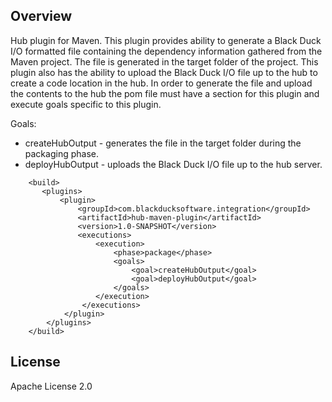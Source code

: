 ## Overview ##
Hub plugin for Maven. This plugin provides ability to generate a Black Duck I/O formatted file containing the dependency information gathered from the Maven project.  The file is generated in the target folder of the project.  This plugin also has the ability to upload the Black Duck I/O file up to the hub to create a code location in the hub.  In order to generate the file and upload the contents to the hub the pom file must have a section for this plugin and execute goals specific to this plugin.

Goals:

* createHubOutput - generates the file in the target folder during the packaging phase.
* deployHubOutput - uploads the Black Duck I/O file up to the hub server.
```
    <build>
       <plugins>
           <plugin>
               <groupId>com.blackducksoftware.integration</groupId>
               <artifactId>hub-maven-plugin</artifactId>
               <version>1.0-SNAPSHOT</version>
               <executions>
                   <execution>
                       <phase>package</phase>
                       <goals>
                           <goal>createHubOutput</goal>
                           <goal>deployHubOutput</goal>
                       </goals>
                   </execution>
                </executions>
            </plugin>
        </plugins>
    </build>
```

## License ##
Apache License 2.0